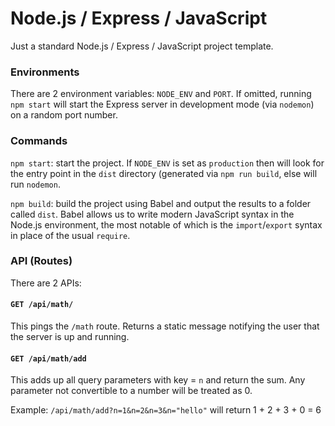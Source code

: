 # Node.js / Express / JavaScript

Just a standard Node.js / Express / JavaScript project template.

### Environments

There are 2 environment variables: `NODE_ENV` and `PORT`. If omitted, running `npm start` will start the Express server in development mode (via `nodemon`) on a random port number.

### Commands

`npm start`: start the project. If `NODE_ENV` is set as `production` then will look for the entry point in the `dist` directory (generated via `npm run build`, else will run `nodemon`.

`npm build`: build the project using Babel and output the results to a folder called `dist`. Babel allows us to write modern JavaScript syntax in the Node.js environment, the most notable of which is the `import`/`export` syntax in place of the usual `require`.

### API (Routes)

There are 2 APIs:

#### `GET /api/math/`

This pings the `/math` route. Returns a static message notifying the user that the server is up and running.

#### `GET /api/math/add`

This adds up all query parameters with key = `n` and return the sum. Any parameter not convertible to a number will be treated as 0.

Example: `/api/math/add?n=1&n=2&n=3&n="hello"` will return 1 + 2 + 3 + 0 = 6
